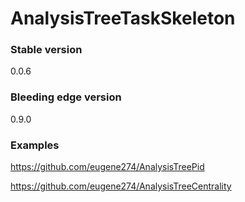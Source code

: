 # AnalysisTreeTaskSkeleton

### Stable version
0.0.6

### Bleeding edge version
0.9.0


### Examples

https://github.com/eugene274/AnalysisTreePid

https://github.com/eugene274/AnalysisTreeCentrality
